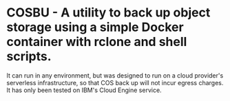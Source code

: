 # COSBU - A utility to back up object storage using a simple Docker container with rclone and shell scripts.
It can run in any environment, but was designed to run on a cloud provider's serverless infrastructure, 
so that COS back up will not incur egress charges.  It has only been tested on IBM's Cloud Engine service.
